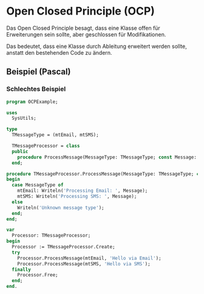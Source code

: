 # Open Closed Principle (OCP)

Das Open Closed Principle besagt, dass eine Klasse offen für Erweiterungen sein sollte, aber geschlossen für Modifikationen. 

Das bedeutet, dass eine Klasse durch Ableitung erweitert werden sollte, anstatt den bestehenden Code zu ändern.

## Beispiel (Pascal)

### Schlechtes Beispiel

```pascal
program OCPExample;

uses
  SysUtils;

type
  TMessageType = (mtEmail, mtSMS);

  TMessageProcessor = class
  public
    procedure ProcessMessage(MessageType: TMessageType; const Message: string);
  end;

procedure TMessageProcessor.ProcessMessage(MessageType: TMessageType; const Message: string);
begin
  case MessageType of
    mtEmail: Writeln('Processing Email: ', Message);
    mtSMS: Writeln('Processing SMS: ', Message);
  else
    Writeln('Unknown message type');
  end;
end;

var
  Processor: TMessageProcessor;
begin
  Processor := TMessageProcessor.Create;
  try
    Processor.ProcessMessage(mtEmail, 'Hello via Email');
    Processor.ProcessMessage(mtSMS, 'Hello via SMS');
  finally
    Processor.Free;
  end;
end.


```